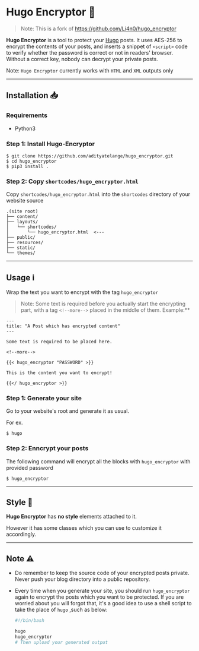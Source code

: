 # Hugo Encryptor 🔏

> Note: This is a fork of https://github.com/Li4n0/hugo_encryptor

**Hugo Encryptor** is a tool to protect your [Hugo](https://gohugo.io) posts. It uses AES-256 to encrypt the contents of your posts, and inserts a snippet of `<script>` code to verify whether the password is correct or not in readers' browser. Without a correct key, nobody can decrypt your private posts.

Note: `Hugo Encryptor` currently works with `HTML` and `XML` outputs only

---

## Installation 📥

### Requirements

- Python3
### Step 1: Install Hugo-Encryptor

```shell
$ git clone https://github.com/adityatelange/hugo_encryptor.git
$ cd hugo_encryptor
$ pip3 install .
```


### Step 2: Copy `shortcodes/hugo_encryptor.html`


Copy `shortcodes/hugo_encryptor.html` into the `shortcodes` directory of your website source

```
.(site root)
├── content/
├── layouts/
│   └── shortcodes/
│       └── hugo_encryptor.html  <---
├── public/
├── resources/
├── static/
└── themes/
```

---

## Usage ℹ️

Wrap the text you want to encrypt with the tag `hugo_encryptor`

> Note: Some text is required before you actually start the encrypting part, with a tag `<!--more-->` placed in the middle of them. Example:**

```
---
title: "A Post which has encrypted content"
---

Some text is required to be placed here.

<!--more-->

{{< hugo_encryptor "PASSWORD" >}}

This is the content you want to encrypt!

{{</ hugo_encryptor >}}

```

### Step 1: Generate your site

Go to your website's root and generate it as usual.

For ex.

```shell
$ hugo
```

### Step 2: Enncrypt your posts

The following command will encrypt all the blocks with `hugo_encryptor` with provided password

```shell
$ hugo_encryptor
```


---

## Style 🎀

**Hugo Encryptor** has **no style** elements attached to it.

However it has some classes which you can use to customize it accordingly.


---

## Note ⚠️

- Do remember to keep the source code of your encrypted posts private. Never push your blog directory into a public repository.

- Every time when you generate your site, you should run `hugo_encryptor` again to encrypt the posts which you want to be protected. If you are worried about you will forgot that, it's a good idea to use a shell script to take the place of  `hugo` ,such as below:

    ```bash
    #!/bin/bash

    hugo
    hugo_encryptor
    # Then upload your generated output
    ```
